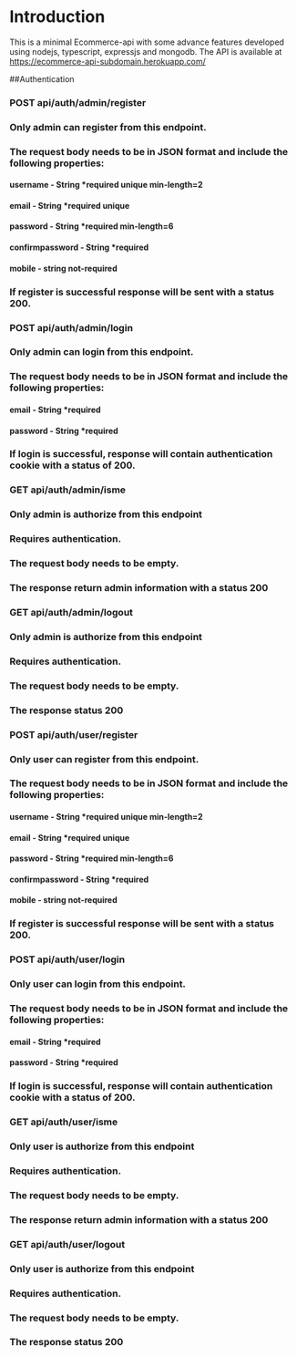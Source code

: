 # Introduction

This is a minimal Ecommerce-api with some advance features developed using nodejs, typescript, expressjs and mongodb.
The API is available at https://ecommerce-api-subdomain.herokuapp.com/

##Authentication

### POST api/auth/admin/register

### Only admin can register from this endpoint.

### The request body needs to be in JSON format and include the following properties:

#### username - String \*required unique min-length=2

#### email - String \*required unique

#### password - String \*required min-length=6

#### confirmpassword - String \*required

#### mobile - string not-required

### If register is successful response will be sent with a status 200.

### POST api/auth/admin/login

### Only admin can login from this endpoint.

### The request body needs to be in JSON format and include the following properties:

#### email - String \*required

#### password - String \*required

### If login is successful, response will contain authentication cookie with a status of 200.

### GET api/auth/admin/isme

### Only admin is authorize from this endpoint

### Requires authentication.

### The request body needs to be empty.

### The response return admin information with a status 200

### GET api/auth/admin/logout

### Only admin is authorize from this endpoint

### Requires authentication.

### The request body needs to be empty.

### The response status 200

### POST api/auth/user/register

### Only user can register from this endpoint.

### The request body needs to be in JSON format and include the following properties:

#### username - String \*required unique min-length=2

#### email - String \*required unique

#### password - String \*required min-length=6

#### confirmpassword - String \*required

#### mobile - string not-required

### If register is successful response will be sent with a status 200.

### POST api/auth/user/login

### Only user can login from this endpoint.

### The request body needs to be in JSON format and include the following properties:

#### email - String \*required

#### password - String \*required

### If login is successful, response will contain authentication cookie with a status of 200.

### GET api/auth/user/isme

### Only user is authorize from this endpoint

### Requires authentication.

### The request body needs to be empty.

### The response return admin information with a status 200

### GET api/auth/user/logout

### Only user is authorize from this endpoint

### Requires authentication.

### The request body needs to be empty.

### The response status 200
